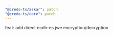 ```yaml
---
"@credo-ts/askar": patch
"@credo-ts/core": patch
---
```


feat: add direct ecdh-es jwe encryption/decryption
